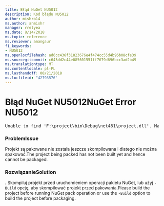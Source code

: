 ```yaml
---
title: Błąd NuGet NU5012
description: Kod błędu NU5012
author: mishra14
ms.author: anmishr
manager: rrelyea
ms.date: 8/14/2018
ms.topic: reference
ms.reviewer: anangaur
f1_keywords:
- NU5012
ms.openlocfilehash: ad6cc436f31823676e4f474cc55d4b96b08cfe39
ms.sourcegitcommit: c643dd2c44e085601551ff7079d696bcc3ad2b49
ms.translationtype: MT
ms.contentlocale: pl-PL
ms.lasthandoff: 08/21/2018
ms.locfileid: "42793576"
---
```

# <a name="nuget-error-nu5012"></a><span data-ttu-id="6d2e2-103">Błąd NuGet NU5012</span><span class="sxs-lookup"><span data-stu-id="6d2e2-103">NuGet Error NU5012</span></span>
<pre>Unable to find 'F:\project\bin\Debug\net461\project.dll'. Make sure the project has been built.</pre>

### <a name="issue"></a><span data-ttu-id="6d2e2-104">Problem</span><span class="sxs-lookup"><span data-stu-id="6d2e2-104">Issue</span></span>

<span data-ttu-id="6d2e2-105">Projekt są pakowane nie została jeszcze skompilowana i dlatego nie można spakować.</span><span class="sxs-lookup"><span data-stu-id="6d2e2-105">The project being packed has not been built yet and hence cannot be packaged.</span></span>


### <a name="solution"></a><span data-ttu-id="6d2e2-106">Rozwiązanie</span><span class="sxs-lookup"><span data-stu-id="6d2e2-106">Solution</span></span>

<span data-ttu-id="6d2e2-107">. Skompiluj projekt przed uruchomieniem operacji pakietu NuGet, lub użyj `-Build` opcję, aby skompilować projekt przed pakowania.</span><span class="sxs-lookup"><span data-stu-id="6d2e2-107">Please build the project before running NuGet pack operation or use the `-Build` option to build the project before packaging.</span></span>

